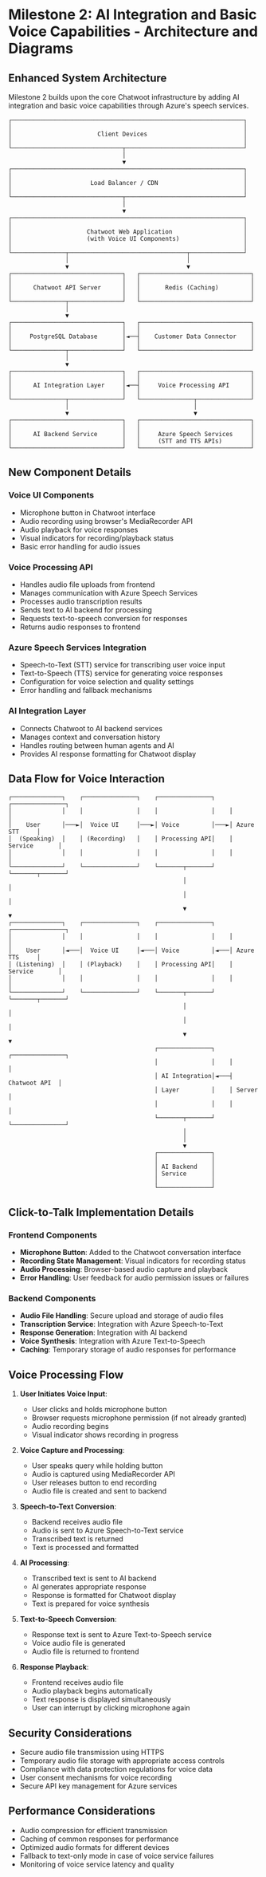 # Milestone 2: AI Integration and Basic Voice Capabilities - Architecture and Diagrams

## Enhanced System Architecture

Milestone 2 builds upon the core Chatwoot infrastructure by adding AI integration and basic voice capabilities through Azure's speech services.

```
┌─────────────────────────────────────────────────────────────────┐
│                                                                 │
│                        Client Devices                           │
│                                                                 │
└───────────────────────────────┬─────────────────────────────────┘
                                │
                                ▼
┌─────────────────────────────────────────────────────────────────┐
│                                                                 │
│                      Load Balancer / CDN                        │
│                                                                 │
└───────────────────────────────┬─────────────────────────────────┘
                                │
                                ▼
┌─────────────────────────────────────────────────────────────────┐
│                                                                 │
│                     Chatwoot Web Application                    │
│                     (with Voice UI Components)                  │
│                                                                 │
└───────────────┬─────────────────────────────────┬───────────────┘
                │                                 │
                ▼                                 ▼
┌───────────────────────────────┐   ┌───────────────────────────────┐
│                               │   │                               │
│      Chatwoot API Server      │   │       Redis (Caching)         │
│                               │   │                               │
└───────────────┬───────────────┘   └───────────────────────────────┘
                │
                ▼
┌───────────────────────────────┐   ┌───────────────────────────────┐
│                               │   │                               │
│     PostgreSQL Database       │◄──┤    Customer Data Connector    │
│                               │   │                               │
└───────────────┬───────────────┘   └───────────────────────────────┘
                │
                ▼
┌───────────────────────────────┐   ┌───────────────────────────────┐
│                               │   │                               │
│      AI Integration Layer     │◄──┤     Voice Processing API      │
│                               │   │                               │
└───────────────┬───────────────┘   └───────────────┬───────────────┘
                │                                   │
                ▼                                   ▼
┌───────────────────────────────┐   ┌───────────────────────────────┐
│                               │   │                               │
│      AI Backend Service       │   │     Azure Speech Services     │
│                               │   │     (STT and TTS APIs)        │
└───────────────────────────────┘   └───────────────────────────────┘
```

## New Component Details

### Voice UI Components
- Microphone button in Chatwoot interface
- Audio recording using browser's MediaRecorder API
- Audio playback for voice responses
- Visual indicators for recording/playback status
- Basic error handling for audio issues

### Voice Processing API
- Handles audio file uploads from frontend
- Manages communication with Azure Speech Services
- Processes audio transcription results
- Sends text to AI backend for processing
- Requests text-to-speech conversion for responses
- Returns audio responses to frontend

### Azure Speech Services Integration
- Speech-to-Text (STT) service for transcribing user voice input
- Text-to-Speech (TTS) service for generating voice responses
- Configuration for voice selection and quality settings
- Error handling and fallback mechanisms

### AI Integration Layer
- Connects Chatwoot to AI backend services
- Manages context and conversation history
- Handles routing between human agents and AI
- Provides AI response formatting for Chatwoot display

## Data Flow for Voice Interaction

```
┌──────────────┐    ┌───────────────┐    ┌───────────────┐    ┌───────────────┐
│              │    │               │    │               │    │               │
│    User      │───►│  Voice UI     │───►│ Voice         │───►│ Azure STT     │
│  (Speaking)  │    │ (Recording)   │    │ Processing API│    │ Service       │
│              │    │               │    │               │    │               │
└──────────────┘    └───────────────┘    └───────┬───────┘    └───────┬───────┘
                                                 │                    │
                                                 │                    │
                                                 ▼                    ▼
┌──────────────┐    ┌───────────────┐    ┌───────────────┐    ┌───────────────┐
│              │    │               │    │               │    │               │
│    User      │◄───│  Voice UI     │◄───│ Voice         │◄───│ Azure TTS     │
│ (Listening)  │    │ (Playback)    │    │ Processing API│    │ Service       │
│              │    │               │    │               │    │               │
└──────────────┘    └───────────────┘    └───────┬───────┘    └───────┬───────┘
                                                 │                    │
                                                 │                    │
                                                 ▼                    ▼
                                         ┌───────────────┐    ┌───────────────┐
                                         │               │    │               │
                                         │ AI Integration│◄───┤ Chatwoot API  │
                                         │ Layer         │    │ Server        │
                                         │               │    │               │
                                         └───────┬───────┘    └───────────────┘
                                                 │
                                                 │
                                                 ▼
                                         ┌───────────────┐
                                         │               │
                                         │ AI Backend    │
                                         │ Service       │
                                         │               │
                                         └───────────────┘
```

## Click-to-Talk Implementation Details

### Frontend Components
- **Microphone Button**: Added to the Chatwoot conversation interface
- **Recording State Management**: Visual indicators for recording status
- **Audio Processing**: Browser-based audio capture and playback
- **Error Handling**: User feedback for audio permission issues or failures

### Backend Components
- **Audio File Handling**: Secure upload and storage of audio files
- **Transcription Service**: Integration with Azure Speech-to-Text
- **Response Generation**: Integration with AI backend
- **Voice Synthesis**: Integration with Azure Text-to-Speech
- **Caching**: Temporary storage of audio responses for performance

## Voice Processing Flow

1. **User Initiates Voice Input**:
   - User clicks and holds microphone button
   - Browser requests microphone permission (if not already granted)
   - Audio recording begins
   - Visual indicator shows recording in progress

2. **Voice Capture and Processing**:
   - User speaks query while holding button
   - Audio is captured using MediaRecorder API
   - User releases button to end recording
   - Audio file is created and sent to backend

3. **Speech-to-Text Conversion**:
   - Backend receives audio file
   - Audio is sent to Azure Speech-to-Text service
   - Transcribed text is returned
   - Text is processed and formatted

4. **AI Processing**:
   - Transcribed text is sent to AI backend
   - AI generates appropriate response
   - Response is formatted for Chatwoot display
   - Text is prepared for voice synthesis

5. **Text-to-Speech Conversion**:
   - Response text is sent to Azure Text-to-Speech service
   - Voice audio file is generated
   - Audio file is returned to frontend

6. **Response Playback**:
   - Frontend receives audio file
   - Audio playback begins automatically
   - Text response is displayed simultaneously
   - User can interrupt by clicking microphone again

## Security Considerations

- Secure audio file transmission using HTTPS
- Temporary audio file storage with appropriate access controls
- Compliance with data protection regulations for voice data
- User consent mechanisms for voice recording
- Secure API key management for Azure services

## Performance Considerations

- Audio compression for efficient transmission
- Caching of common responses for performance
- Optimized audio formats for different devices
- Fallback to text-only mode in case of voice service failures
- Monitoring of voice service latency and quality